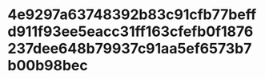 # 4e9297a63748392b83c91cfb77beffd911f93ee5eacc31ff163cfefb0f1876237dee648b79937c91aa5ef6573b7b00b98bec